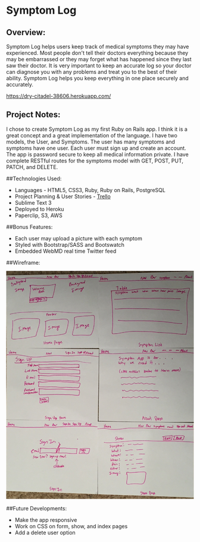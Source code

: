 # Symptom Log

## Overview:

Symptom Log helps users keep track of medical symptoms they may have experienced. Most people don't tell their doctors everything because they may be embarrassed or they may forget what has happened since they last saw their doctor. It is very important to keep an accurate log so your doctor can diagnose you with any problems and treat you to the best of their ability. Symptom Log helps you keep everything in one place securely and accurately.

<https://dry-citadel-38606.herokuapp.com/>

## Project Notes:

I chose to create Symptom Log as my first Ruby on Rails app. I think it is a great concept and a great implementation of the language. I have two models, the User, and Symptoms. The user has many symptoms and symptoms have one user. Each user must sign up and create an account. The app is password secure to keep all medical information private. I have complete RESTful routes for the symptoms model with GET, POST, PUT, PATCH, and DELETE. 

##Technologies Used:

- Languages - HTML5, CSS3, Ruby, Ruby on Rails, PostgreSQL 
- Project Planning & User Stories - [Trello](https://trello.com/b/tmtWzxK0/full-stack-app)
- Sublime Text 3
- Deployed to Heroku
- Paperclip, S3, AWS


##Bonus Features:

- Each user may upload a picture with each symptom
- Styled with Bootstrap/SASS and Bootswatch
- Embedded WebMD real time Twitter feed 

##Wireframe:

![](./wireframes.jpg)

##Future Developments:

- Make the app responsive
- Work on CSS on form, show, and index pages
- Add a delete user option